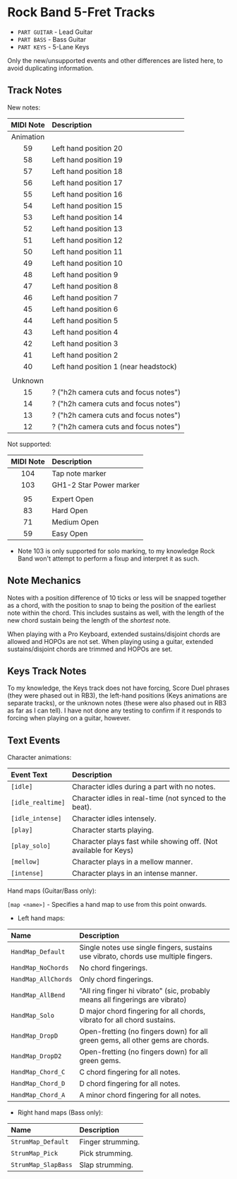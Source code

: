 # Rock Band 5-Fret Tracks

- `PART GUITAR` - Lead Guitar
- `PART BASS` - Bass Guitar
- `PART KEYS` - 5-Lane Keys

Only the new/unsupported events and other differences are listed here, to avoid duplicating information.

## Track Notes

New notes:

| MIDI Note | Description                           |
| :-------: | :----------                           |
| Animation |                                       |
| 59        | Left hand position 20                 |
| 58        | Left hand position 19                 |
| 57        | Left hand position 18                 |
| 56        | Left hand position 17                 |
| 55        | Left hand position 16                 |
| 54        | Left hand position 15                 |
| 53        | Left hand position 14                 |
| 52        | Left hand position 13                 |
| 51        | Left hand position 12                 |
| 50        | Left hand position 11                 |
| 49        | Left hand position 10                 |
| 48        | Left hand position 9                  |
| 47        | Left hand position 8                  |
| 46        | Left hand position 7                  |
| 45        | Left hand position 6                  |
| 44        | Left hand position 5                  |
| 43        | Left hand position 4                  |
| 42        | Left hand position 3                  |
| 41        | Left hand position 2                  |
| 40        | Left hand position 1 (near headstock) |
|           |                                       |
| Unknown   |                                       |
| 15        | ? ("h2h camera cuts and focus notes") | 
| 14        | ? ("h2h camera cuts and focus notes") | 
| 13        | ? ("h2h camera cuts and focus notes") | 
| 12        | ? ("h2h camera cuts and focus notes") | 

Not supported:

| MIDI Note | Description             |
| :-------: | :----------             |
| 104       | Tap note marker         |
| 103       | GH1-2 Star Power marker |
|           |                         |
| 95        | Expert Open             |
| 83        | Hard Open               |
| 71        | Medium Open             |
| 59        | Easy Open               |

- Note 103 is only supported for solo marking, to my knowledge Rock Band won't attempt to perform a fixup and interpret it as such.

## Note Mechanics

Notes with a position difference of 10 ticks or less will be snapped together as a chord, with the position to snap to being the position of the earliest note within the chord. This includes sustains as well, with the length of the new chord sustain being the length of the *shortest* note.

When playing with a Pro Keyboard, extended sustains/disjoint chords are allowed and HOPOs are not set. When playing using a guitar, extended sustains/disjoint chords are trimmed and HOPOs are set.

## Keys Track Notes

To my knowledge, the Keys track does not have forcing, Score Duel phrases (they were phased out in RB3), the left-hand positions (Keys animations are separate tracks), or the unknown notes (these were also phased out in RB3 as far as I can tell). I have not done any testing to confirm if it responds to forcing when playing on a guitar, however.

## Text Events

Character animations:

| Event Text        | Description                                                      |
| :---------        | :----------                                                      |
| `[idle]`          | Character idles during a part with no notes.                     |
| `[idle_realtime]` | Character idles in real-time (not synced to the beat).           |
| `[idle_intense]`  | Character idles intensely.                                       |
| `[play]`          | Character starts playing.                                        |
| `[play_solo]`     | Character plays fast while showing off. (Not available for Keys) |
| `[mellow]`        | Character plays in a mellow manner.                              |
| `[intense]`       | Character plays in an intense manner.                            |

Hand maps (Guitar/Bass only):

`[map <name>]` - Specifies a hand map to use from this point onwards.

- Left hand maps:

| Name                | Description                                                                         |
| :---------          | :----------                                                                         |
| `HandMap_Default`   | Single notes use single fingers, sustains use vibrato, chords use multiple fingers. |
| `HandMap_NoChords`  | No chord fingerings.                                                                |
| `HandMap_AllChords` | Only chord fingerings.                                                              |
| `HandMap_AllBend`   | "All ring finger hi vibrato" (sic, probably means all fingerings are vibrato)       |
| `HandMap_Solo`      | D major chord fingering for all chords, vibrato for all chord sustains.             |
| `HandMap_DropD`     | Open-fretting (no fingers down) for all green gems, all other gems are chords.      |
| `HandMap_DropD2`    | Open-fretting (no fingers down) for all green gems.                                 |
| `HandMap_Chord_C`   | C chord fingering for all notes.                                                    |
| `HandMap_Chord_D`   | D chord fingering for all notes.                                                    |
| `HandMap_Chord_A`   | A minor chord fingering for all notes.                                              |

- Right hand maps (Bass only):

| Name                | Description       |
| :---                | :----------       |
| `StrumMap_Default`  | Finger strumming. |
| `StrumMap_Pick`     | Pick strumming.   |
| `StrumMap_SlapBass` | Slap strumming.   |
